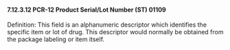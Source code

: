 #### 7.12.3.12 PCR-12 Product Serial/Lot Number (ST) 01109

Definition: This field is an alphanumeric descriptor which identifies the specific item or lot of drug. This descriptor would normally be obtained from the package labeling or item itself.
